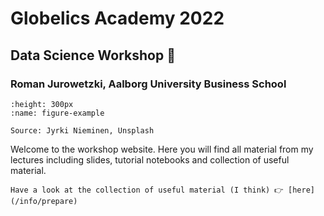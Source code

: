 # Globelics Academy 2022
## Data Science Workshop 🚀
### Roman Jurowetzki, Aalborg University Business School


```{figure} https://source.unsplash.com/5zLhWqntDQA
:height: 300px
:name: figure-example

Source: Jyrki Nieminen, Unsplash
```

Welcome to the workshop website. Here you will find all material from my lectures including slides, tutorial notebooks and collection of useful material.


```{admonition} Usefull stuff 😉
Have a look at the collection of useful material (I think) 👉 [here](/info/prepare)
```
